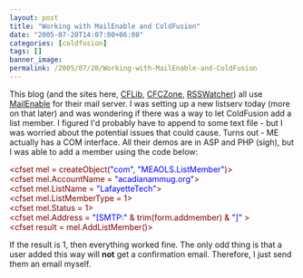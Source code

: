```yaml
---
layout: post
title: "Working with MailEnable and ColdFusion"
date: "2005-07-20T14:07:00+06:00"
categories: [coldfusion]
tags: []
banner_image: 
permalink: /2005/07/20/Working-with-MailEnable-and-ColdFusion
---
```


This blog (and the sites here, <a href="http://www.cflib.org">CFLib</a>, <a href="http://www.cfczone.org">CFCZone</a>, <a href="http://www.rsswatcher.com">RSSWatcher</a>) all use <a href="http://www.mailenable.com">MailEnable</a> for their mail server. I was setting up a new listserv today (more on that later) and was wondering if there was a way to let ColdFusion add a list member. I figured I'd probably have to append to some text file - but I was worried about the potential issues that could cause. Turns out - ME actually has a COM interface. All their demos are in ASP and PHP (sigh), but I was able to add a member using the code below:

<div class="code"><FONT COLOR=MAROON>&lt;cfset mel = createObject(<FONT COLOR=BLUE>"com"</FONT>, <FONT COLOR=BLUE>"MEAOLS.ListMember"</FONT>)&gt;</FONT><br>
<FONT COLOR=MAROON>&lt;cfset mel.AccountName = <FONT COLOR=BLUE>"acadianammug.org"</FONT>&gt;</FONT><br>
<FONT COLOR=MAROON>&lt;cfset mel.ListName = <FONT COLOR=BLUE>"LafayetteTech"</FONT>&gt;</FONT><br>
<FONT COLOR=MAROON>&lt;cfset mel.ListMemberType = 1&gt;</FONT><br>
<FONT COLOR=MAROON>&lt;cfset mel.Status = 1&gt;</FONT><br>
<FONT COLOR=MAROON>&lt;cfset mel.Address = <FONT COLOR=BLUE>"[SMTP:"</FONT> & trim(form.addmember) & <FONT COLOR=BLUE>"]"</FONT> &gt;</FONT><br>
<FONT COLOR=MAROON>&lt;cfset result = mel.AddListMember()&gt;</FONT></div>

If the result is 1, then everything worked fine. The only odd thing is that a user added this way will <b>not</b> get a confirmation email. Therefore, I just send them an email myself.
